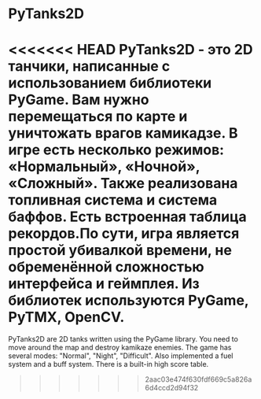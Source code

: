 # PyTanks2D
<<<<<<< HEAD
PyTanks2D - это 2D танчики, написанные с использованием библиотеки PyGame. Вам нужно перемещаться по карте и уничтожать врагов камикадзе. В игре есть несколько режимов: «Нормальный», «Ночной», «Сложный». Также реализована топливная система и система баффов. Есть встроенная таблица рекордов.По сути, игра является простой убивалкой времени, не обременённой сложностью интерфейса и геймплея.
Из библиотек используются PyGame, PyTMX, OpenCV.
=======
PyTanks2D are 2D tanks written using the PyGame library. You need to move around the map and destroy kamikaze enemies. The game has several modes: "Normal", "Night", "Difficult". Also implemented a fuel system and a buff system. There is a built-in high score table.
>>>>>>> 2aac03e474f630fdf669c5a826a6d4ccd2d94f32
